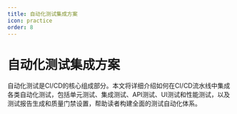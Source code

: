 ```yaml
---
title: 自动化测试集成方案
icon: practice
order: 8
---
```


# 自动化测试集成方案

自动化测试是CI/CD的核心组成部分。本文将详细介绍如何在CI/CD流水线中集成各类自动化测试，包括单元测试、集成测试、API测试、UI测试和性能测试，以及测试报告生成和质量门禁设置，帮助读者构建全面的测试自动化体系。
